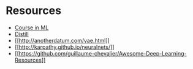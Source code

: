 # Resources 

- [Course in ML](http://ciml.info)
- [Distill](https://distill.pub)
- [[http://anotherdatum.com/vae.html]]
- [[http://karpathy.github.io/neuralnets/]]
- [[https://github.com/guillaume-chevalier/Awesome-Deep-Learning-Resources]]